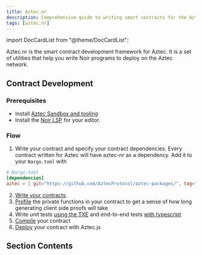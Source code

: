 ```yaml
---
title: Aztec.nr
description: Comprehensive guide to writing smart contracts for the Aztec network using Noir.
tags: [aztec.nr]
---
```


import DocCardList from "@theme/DocCardList";

Aztec.nr is the smart contract development framework for Aztec. It is a set of utilities that
help you write Noir programs to deploy on the Aztec network.

## Contract Development

### Prerequisites

- Install [Aztec Sandbox and tooling](../../getting_started.md)
- Install the [Noir LSP](../local_env/installing_noir_lsp.md) for your editor.

### Flow

1. Write your contract and specify your contract dependencies. Every contract written for Aztec will have
   aztec-nr as a dependency. Add it to your `Nargo.toml` with

```toml
# Nargo.toml
[dependencies]
aztec = { git="https://github.com/AztecProtocol/aztec-packages/", tag="v1.2.0", directory="noir-projects/aztec-nr/aztec" }
```

2.  [Write your contracts](./writing_contracts/index.mdx).
3.  [Profile](./profiling_transactions.md) the private functions in your contract to get
    a sense of how long generating client side proofs will take
4.  Write unit tests [using the TXE](testing.md) and end-to-end
    tests [with typescript](../js_apps/test.md)
5.  [Compile](how_to_compile_contract.md) your contract
6.  [Deploy](../js_apps/deploy_contract.md) your contract with Aztec.js

## Section Contents

<DocCardList />
